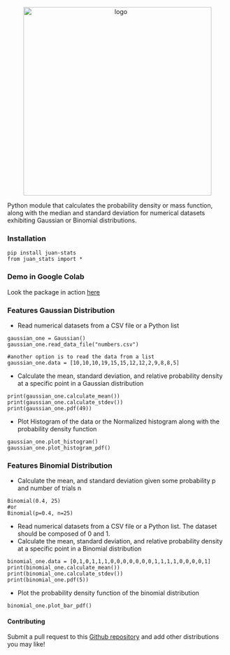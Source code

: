 <p align="center">
  <img src="https://drive.google.com/uc?id=10F8iwc-wW0PTSe3C3sia579Jl2ll5jfP" alt="logo" width="430">
</p>


Python module that calculates the probability density  or mass function, along with the median and standard deviation
for numerical datasets exhibiting Gaussian or Binomial distributions.


### Installation
```
pip install juan-stats
from juan_stats import *
```
### Demo in Google Colab
Look the package in action [here](https://colab.research.google.com/drive/1LDSrWoDuMq_DDGVm8y6ilCBCLXjQDEEY?usp=sharing)

### Features Gaussian Distribution
- Read numerical datasets from a CSV file or  a Python list
```
gaussian_one = Gaussian()
gaussian_one.read_data_file("numbers.csv")

#another option is to read the data from a list
gaussian_one.data = [10,10,10,19,15,15,12,12,2,9,8,8,5] 
```

- Calculate the mean, standard deviation, and relative probability density at a specific point in a Gaussian distribution
```
print(gaussian_one.calculate_mean())
print(gaussian_one.calculate_stdev())
print(gaussian_one.pdf(49))
```

- Plot Histogram of the data or the Normalized histogram along with the probability density function 
```
gaussian_one.plot_histogram()
gaussian_one.plot_histogram_pdf()
```

### Features Binomial Distribution
- Calculate the mean, and standard deviation given some probability p and number of trials n
```
Binomial(0.4, 25)
#or
Binomial(p=0.4, n=25)
```

- Read numerical datasets from a CSV file or a Python list. The dataset should be composed of 0 and 1.
- Calculate the mean, standard deviation, and relative probability density at a specific point in a Binomial distribution
```
binomial_one.data = [0,1,0,1,1,1,0,0,0,0,0,0,0,1,1,1,1,0,0,0,0,1] 
print(binomial_one.calculate_mean())
print(binomial_one.calculate_stdev())
print(binomial_one.pdf(5))
```

- Plot the probability density function of the binomial distribution
```
binomial_one.plot_bar_pdf()
```

#### Contributing
Submit a pull request to this [Github repository](https://github.com/juandavidp9/juan-stats) and add other distributions you may like!
